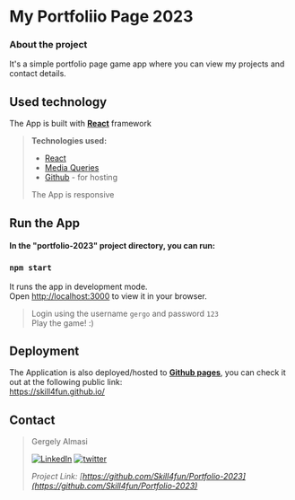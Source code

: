 <!-- ABOUT THE PROJECT -->
# My Portfoliio Page 2023
### About the project

It's a simple portfolio page game app where you can view my projects and contact details.

## Used technology
The App is built with **[React](https://reactjs.org/)** framework

>**Technologies used:**
>* [React](https://reactjs.org/)
>* [Media Queries](https://www.w3schools.com/css/css_rwd_mediaqueries.asp)
>* [Github](https://github.com/) - for hosting
>
>The App is responsive 

<!-- CONFIGURATION -->
## Run the App

#### In the "portfolio-2023" project directory, you can run:
### `npm start`

It runs the app in development mode.\
Open [http://localhost:3000](http://localhost:3000) to view it in your browser.
>Login using the username `gergo` and password `123` \
>Play the game! :)

## Deployment

The Application is also deployed/hosted to **[Github pages](https://pages.github.com/)**, you can check it out at the following public link:\
https://skill4fun.github.io/


<!-- CONTACT -->
## Contact

>Gergely Almasi 
>
>[![LinkedIn][linkedin-shield]][linkedin-url] [![twitter][twitter-shield]][twitter-url] 
>
>_Project Link: [https://github.com/Skill4fun/Portfolio-2023](https://github.com/Skill4fun/Portfolio-2023)_  
>
>

<!-- MARKDOWN LINKS & IMAGES -->
[linkedin-shield]: https://img.shields.io/badge/-LinkedIn-black.svg?style=logo=linkedin&colorB=0092cc
[linkedin-url]: https://linkedin.com/in/gergo-almasi
[twitter-shield]: https://img.shields.io/twitter/url?style=social&url=https%3A%2F%2Ftwitter.com%2F
[twitter-url]: https://twitter.com/Skill4fun_